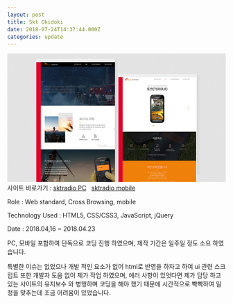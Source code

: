 ```yaml
---
layout: post
title: Skt Okidoki
date: 2018-07-24T14:37:44.000Z
categories: update
---
```


<img src="/images/fulls/sktradio.jpg" class="fit image">
사이트 바로가기 :   <a href="http://sktradio.kr/PC/html/index.html" target="blank" class="go_link">sktradio PC</a>&nbsp;&nbsp; <a href="http://sktradio.kr/m/html/index.html#main" target="blank" class="link">sktradio mobile</a>

Role : Web standard, Cross Browsing, mobile

Technology Used : HTML5, CSS/CSS3, JavaScript, jQuery

Date :  2018.04,16 ~ 2018.04.23

PC, 모바일 포함하여 단독으로 코딩 진행 하였으며, 제작   기간은 일주일 정도 소요 하였습니다.

특별한 이슈는 없었으나 개발 적인 요소가 없어 html로 반영을 하자고 하여 ui 관련 스크립트 또한 개발자 도움 없이 제가 작업 하였으며, 에러 사항이 있엇다면 제가 담당 하고 있는 사이트의 유지보수 와 병행하며 코딩을 해야 했기 때문에 시간적으로 빡빡하여 일정을 맞추는데 조금 어려움이 있었습니다.